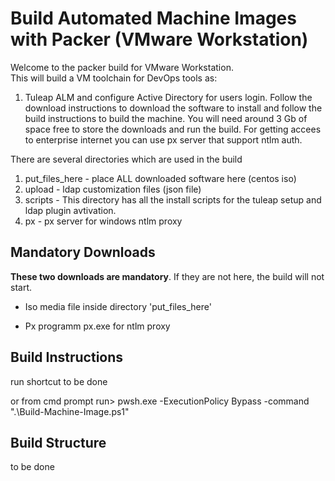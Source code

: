Build Automated Machine Images with Packer (VMware Workstation)
===============================

Welcome to the packer build for VMware Workstation.  
This will build a VM toolchain for DevOps tools as: 
1) Tuleap ALM and configure Active Directory for users login.  Follow the download instructions to download the software to install and follow the build instructions to build the machine.  You will need around 3 Gb of space free to store the downloads and run the build.
For getting accees to enterprise internet you can use px server that support  ntlm auth. 

There are several directories which are used in the build

1. put_files_here - place ALL downloaded software here (centos iso)
2. upload - ldap customization files (json file)
3. scripts - This directory has all the install scripts for the tuleap setup and ldap plugin avtivation.
4. px - px server for windows ntlm proxy    

Mandatory Downloads
-------------------
**These two downloads are mandatory**.  If they are not here, the build will not start.

* Iso media file inside directory 'put_files_here' 

* Px programm px.exe for ntlm proxy

Build Instructions
------------------
run shortcut to be done 

or from cmd prompt run>  pwsh.exe -ExecutionPolicy Bypass -command ".\Build-Machine-Image.ps1"


Build Structure
--------------------
 to be done 
